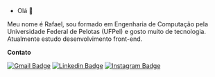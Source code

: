 - Olá 👋 

Meu nome é Rafael, sou formado em Engenharia de Computação pela Universidade Federal de Pelotas (UFPel) e gosto muito de tecnologia.
Atualmente estudo desenvolvimento front-end.

**Contato**

[![Gmail Badge](https://img.shields.io/badge/-Gmail-DB4A39?style=flat-square&logo=Gmail&logoColor=white)](ra.alvesdeazevedo@gmail.com)
[![Linkedin Badge](https://img.shields.io/badge/-LinkedIn-0E76A8?style=flat-square&logo=Linkedin&logoColor=white&link=https://www.linkedin.com/in/rafa-alvesdeazevedo/)](https://www.linkedin.com/in/rafa-alvesdeazevedo/) 
[![Instagram Badge](https://img.shields.io/badge/-Instagram-DD2A7B?style=flat-square&logo=Instagram&logoColor=white)](https://instagram.com/rafaaazvedo)



<!---
rafaaazevedo/rafaaazevedo is a ✨ special ✨ repository because its `README.md` (this file) appears on your GitHub profile.
You can click the Preview link to take a look at your changes.
--->
